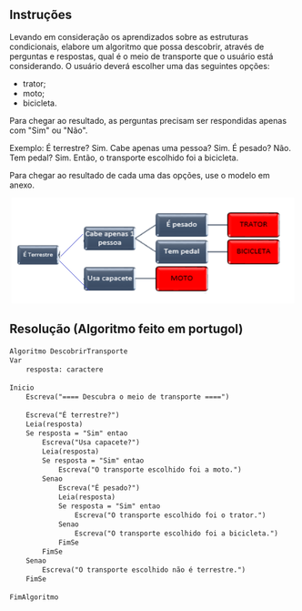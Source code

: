 ## Instruções

Levando em consideração os aprendizados sobre as estruturas condicionais, elabore um algoritmo que possa descobrir, através de perguntas e respostas, qual é o meio de transporte que o usuário está considerando. O usuário deverá escolher uma das seguintes opções:

- trator; 
- moto; 
- bicicleta. 

Para chegar ao resultado, as perguntas precisam ser respondidas apenas com "Sim" ou "Não".

Exemplo:
É terrestre? Sim.
Cabe apenas uma pessoa? Sim.
É pesado? Não.
Tem pedal? Sim.
Então, o transporte escolhido foi a bicicleta.

Para chegar ao resultado de cada uma das opções, use o modelo em anexo.

<p align="center">
  <img src="./Assets/codepark6.png" alt="Code Park 6">
</p>

## Resolução (Algoritmo feito em portugol)

```portugol
Algoritmo DescobrirTransporte
Var
    resposta: caractere

Inicio
    Escreva("==== Descubra o meio de transporte ====")
    
    Escreva("É terrestre?")
    Leia(resposta)
    Se resposta = "Sim" entao
        Escreva("Usa capacete?")
        Leia(resposta)
        Se resposta = "Sim" entao
            Escreva("O transporte escolhido foi a moto.")
        Senao
            Escreva("É pesado?")
            Leia(resposta)
            Se resposta = "Sim" entao
                Escreva("O transporte escolhido foi o trator.")
            Senao
                Escreva("O transporte escolhido foi a bicicleta.")
            FimSe
        FimSe
    Senao
        Escreva("O transporte escolhido não é terrestre.")
    FimSe

FimAlgoritmo
```
